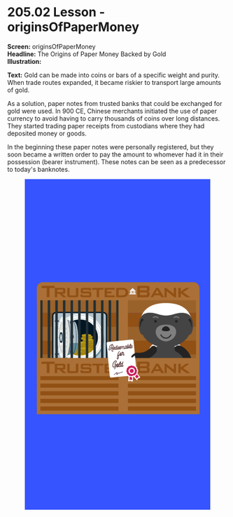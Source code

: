 # 205.02 Lesson - originsOfPaperMoney

**Screen:** originsOfPaperMoney\
**Headline:** The Origins of Paper Money Backed by Gold\
**Illustration:**

**Text:** Gold can be made into coins or bars of a specific weight and purity. When trade routes expanded, it became riskier to transport large amounts of gold.&#x20;

As a solution, paper notes from trusted banks that could be exchanged for gold were used. In 900 CE, Chinese merchants initiated the use of paper currency to avoid having to carry thousands of coins over long distances. They started trading paper receipts from custodians where they had deposited money or goods.

In the beginning these paper notes were personally registered, but they soon became a written order to pay the amount to whomever had it in their possession (bearer instrument). These notes can be seen as a predecessor to today's banknotes.

<figure><img src="../.gitbook/assets/205-02.png" alt=""><figcaption></figcaption></figure>
